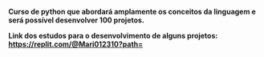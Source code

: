 <strong>Curso de python que abordará amplamente os conceitos da linguagem e será possível desenvolver 100 projetos.</strong>

<strong>Link dos estudos para o desenvolvimento de alguns projetos: https://replit.com/@Mari012310?path=</strong>

